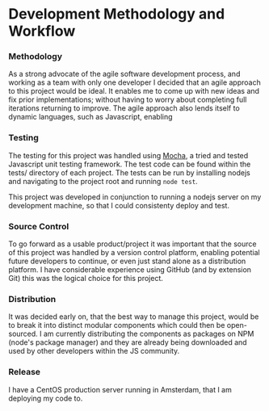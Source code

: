 Development Methodology and Workflow
====================================

### Methodology
As a strong advocate of the agile software development process, and working as a team with only one developer I decided that an agile approach to this project would be ideal. It enables me to come up with new ideas and fix prior implementations; without having to worry about completing full iterations returning to improve. The agile approach also lends itself to dynamic languages, such as Javascript, enabling

### Testing
The testing for this project was handled using [Mocha](http://visionmedia.github.io/mocha/), a tried and tested Javascript unit testing framework. The test code can be found within the tests/ directory of each project. The tests can be run by installing nodejs and navigating to the project root and running `node test`.

This project was developed in conjunction to running a nodejs server on my development machine, so that I could consistenty deploy and test.

### Source Control
To go forward as a usable product/project it was important that the source of this project was handled by a version control platform, enabling potential future developers to continue, or even just stand alone as a distribution platform. I have considerable experience using GitHub (and by extension Git) this was the logical choice for this project.

### Distribution
It was decided early on, that the best way to manage this project, would be to break it into distinct modular components which could then be open-sourced. I am currently distributing the components as packages on NPM (node's package manager) and they are already being downloaded and used by other developers within the JS community. 

### Release
I have a CentOS production server running in Amsterdam, that I am deploying my code to.
